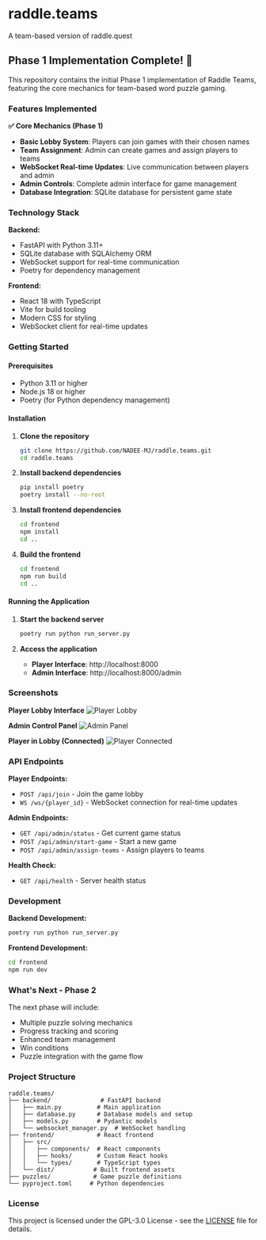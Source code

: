 # raddle.teams
A team-based version of raddle.quest

## Phase 1 Implementation Complete! 🎉

This repository contains the initial Phase 1 implementation of Raddle Teams, featuring the core mechanics for team-based word puzzle gaming.

### Features Implemented

**✅ Core Mechanics (Phase 1)**
- **Basic Lobby System**: Players can join games with their chosen names
- **Team Assignment**: Admin can create games and assign players to teams
- **WebSocket Real-time Updates**: Live communication between players and admin
- **Admin Controls**: Complete admin interface for game management
- **Database Integration**: SQLite database for persistent game state

### Technology Stack

**Backend:**
- FastAPI with Python 3.11+
- SQLite database with SQLAlchemy ORM
- WebSocket support for real-time communication
- Poetry for dependency management

**Frontend:**
- React 18 with TypeScript
- Vite for build tooling
- Modern CSS for styling
- WebSocket client for real-time updates

### Getting Started

#### Prerequisites
- Python 3.11 or higher
- Node.js 18 or higher
- Poetry (for Python dependency management)

#### Installation

1. **Clone the repository**
   ```bash
   git clone https://github.com/NADEE-MJ/raddle.teams.git
   cd raddle.teams
   ```

2. **Install backend dependencies**
   ```bash
   pip install poetry
   poetry install --no-root
   ```

3. **Install frontend dependencies**
   ```bash
   cd frontend
   npm install
   cd ..
   ```

4. **Build the frontend**
   ```bash
   cd frontend
   npm run build
   cd ..
   ```

#### Running the Application

1. **Start the backend server**
   ```bash
   poetry run python run_server.py
   ```

2. **Access the application**
   - **Player Interface**: http://localhost:8000
   - **Admin Interface**: http://localhost:8000/admin

### Screenshots

**Player Lobby Interface**
![Player Lobby](https://github.com/user-attachments/assets/03568107-ed00-4bea-8cb5-a3de0c6412d9)

**Admin Control Panel**
![Admin Panel](https://github.com/user-attachments/assets/1fd191fe-3120-421d-a767-ca086e025348)

**Player in Lobby (Connected)**
![Player Connected](https://github.com/user-attachments/assets/97708782-fb23-44ee-9169-fea8da424357)

### API Endpoints

**Player Endpoints:**
- `POST /api/join` - Join the game lobby
- `WS /ws/{player_id}` - WebSocket connection for real-time updates

**Admin Endpoints:**
- `GET /api/admin/status` - Get current game status
- `POST /api/admin/start-game` - Start a new game
- `POST /api/admin/assign-teams` - Assign players to teams

**Health Check:**
- `GET /api/health` - Server health status

### Development

**Backend Development:**
```bash
poetry run python run_server.py
```

**Frontend Development:**
```bash
cd frontend
npm run dev
```

### What's Next - Phase 2

The next phase will include:
- Multiple puzzle solving mechanics
- Progress tracking and scoring
- Enhanced team management
- Win conditions
- Puzzle integration with the game flow

### Project Structure

```
raddle.teams/
├── backend/              # FastAPI backend
│   ├── main.py          # Main application
│   ├── database.py      # Database models and setup
│   ├── models.py        # Pydantic models
│   └── websocket_manager.py  # WebSocket handling
├── frontend/            # React frontend
│   ├── src/
│   │   ├── components/  # React components
│   │   ├── hooks/       # Custom React hooks
│   │   └── types/       # TypeScript types
│   └── dist/           # Built frontend assets
├── puzzles/            # Game puzzle definitions
└── pyproject.toml     # Python dependencies
```

### License

This project is licensed under the GPL-3.0 License - see the [LICENSE](LICENSE) file for details.
